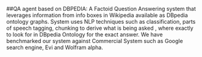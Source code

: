 ##QA agent based on DBPEDIA:
A Factoid Question Answering system that leverages information from info boxes in Wikipedia available as DBpedia ontology graphs. System uses NLP techniques such as classification, parts of speech tagging, chunking to derive what is being asked , where exactly to look for in DBpedia Ontology for the exact answer. We have benchmarked our system against Commercial System such as Google search engine, Evi and Wolfram alpha.
